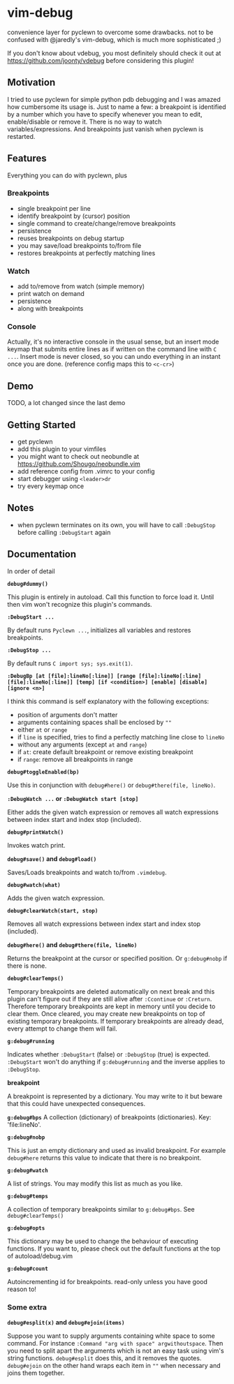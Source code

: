 # vim-debug
convenience layer for pyclewn to overcome some drawbacks. not to be confused with @jaredly's vim-debug, which is much more sophisticated ;)

If you don't know about vdebug, you most definitely should check it out at https://github.com/joonty/vdebug before considering this plugin!

## Motivation

I tried to use pyclewn for simple python pdb debugging and I was amazed how cumbersome its usage is. Just to name a few: a breakpoint is identified by a number which you have to specify whenever you mean to edit, enable/disable or remove it. There is no way to watch variables/expressions. And breakpoints just vanish when pyclewn is restarted.

## Features

Everything you can do with pyclewn, plus

### Breakpoints

- single breakpoint per line
- identify breakpoint by (cursor) position
- single command to create/change/remove breakpoints
- persistence
 - reuses breakpoints on debug startup
 - you may save/load breakpoints to/from file
 - restores breakpoints at perfectly matching lines

### Watch

- add to/remove from watch (simple memory)
- print watch on demand
- persistence
 - along with breakpoints

### Console

Actually, it's no interactive console in the usual sense, but an insert mode keymap that submits entire lines as if written on the command line with `C ...`. Insert mode is never closed, so you can undo everything in an instant once you are done. (reference config maps this to `<c-cr>`)

## Demo

TODO, a lot changed since the last demo

## Getting Started

- get pyclewn
- add this plugin to your vimfiles
 - you might want to check out neobundle at https://github.com/Shougo/neobundle.vim
- add reference config from .vimrc to your config
- start debugger using `<leader>dr`
- try every keymap once

## Notes

- when pyclewn terminates on its own, you will have to call `:DebugStop` before calling `:DebugStart` again

## Documentation

In order of detail

**`debug#dummy()`**

This plugin is entirely in autoload. Call this function to force load it. Until then vim won't recognize this plugin's commands.

**`:DebugStart ...`**

By default runs `Pyclewn ...`, initializes all variables and restores breakpoints.

**`:DebugStop ...`**

By default runs `C import sys; sys.exit(1)`.

**`:DebugBp [at [file]:lineNo[:line]] [range [file]:lineNo[:line] [file]:lineNo[:line]] [temp] [if <condition>] [enable] [disable] [ignore <n>]`**

I think this command is self explanatory with the following exceptions:
- position of arguments don't matter
- arguments containing spaces shall be enclosed by `""`
- either `at` or `range`
- if `line` is specified, tries to find a perfectly matching line close to `lineNo`
- without any arguments (except `at` and `range`)
 - if `at`: create default breakpoint or remove existing breakpoint
 - if `range`: remove all breakpoints in range

**`debug#toggleEnabled(bp)`**

Use this in conjunction with `debug#here()` or `debug#there(file, lineNo)`.

**`:DebugWatch ...` or `:DebugWatch start [stop]`**

Either adds the given watch expression or removes all watch expressions between index start and index stop (included).

**`debug#printWatch()`**

Invokes watch print.

**`debug#save()` and `debug#load()`**

Saves/Loads breakpoints and watch to/from `.vimdebug`.

**`debug#watch(what)`**

Adds the given watch expression.

**`debug#clearWatch(start, stop)`**

Removes all watch expressions between index start and index stop (included).

**`debug#here()` and `debug#there(file, lineNo)`**

Returns the breakpoint at the cursor or specified position. Or `g:debug#nobp` if there is none.

**`debug#clearTemps()`**

Temporary breakpoints are deleted automatically on next break and this plugin can't figure out if they are still alive after `:Ccontinue` or `:Creturn`. Therefore temporary breakpoints are kept in memory until you decide to clear them. Once cleared, you may create new breakpoints on top of existing temporary breakpoints. If temporary breakpoints are already dead, every attempt to change them will fail.

**`g:debug#running`**

Indicates whether `:DebugStart` (false) or `:DebugStop` (true) is expected. `:DebugStart` won't do anything if `g:debug#running` and the inverse applies to `:DebugStop`.

**breakpoint**

A breakpoint is represented by a dictionary. You may write to it but beware that this could have unexpected consequences.

**`g:debug#bps`**
A collection (dictionary) of breakpoints (dictionaries). Key: 'file:lineNo'.

**`g:debug#nobp`**

This is just an empty dictionary and used as invalid breakpoint. For example `debug#here` returns this value to indicate that there is no breakpoint.

**`g:debug#watch`**

A list of strings. You may modify this list as much as you like.

**`g:debug#temps`**

A collection of temporary breakpoints similar to `g:debug#bps`. See `debug#clearTemps()`

**`g:debug#opts`**

This dictionary may be used to change the behaviour of executing functions. If you want to, please check out the default functions at the top of autoload/debug.vim

**`g:debug#count`**

Autoincrementing id for breakpoints. read-only unless you have good reason to!

### Some extra

**`debug#esplit(x)` and `debug#ejoin(items)`**

Suppose you want to supply arguments containing white space to some command. For instance `:Command "arg with space" argwithoutspace`. Then you need to split apart the arguments which is not an easy task using vim's string functions. `debug#esplit` does this, and it removes the quotes. `debug#ejoin` on the other hand wraps each item in `""` when necessary and joins them together.

